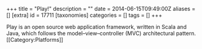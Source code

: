 +++
title = "Play!"
description = ""
date = 2014-06-15T09:49:00Z
aliases = []
[extra]
id = 17711
[taxonomies]
categories = []
tags = []
+++

Play is an open source web application framework, written in Scala and Java, which follows the model–view–controller (MVC) architectural pattern.
[[Category:Platforms]]
